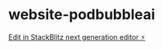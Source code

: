 # website-podbubbleai

[Edit in StackBlitz next generation editor ⚡️](https://stackblitz.com/~/github.com/richjones4364/website-podbubbleai)